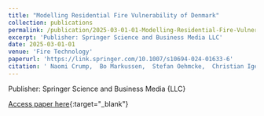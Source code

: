 ```yaml
---
title: "Modelling Residential Fire Vulnerability of Denmark"
collection: publications
permalink: /publication/2025-03-01-01-Modelling-Residential-Fire-Vulnerability-of-Denmark
excerpt: 'Publisher: Springer Science and Business Media LLC'
date: 2025-03-01-01
venue: 'Fire Technology'
paperurl: 'https://link.springer.com/10.1007/s10694-024-01633-6'
citation: ' Naomi Crump,  Bo Markussen,  Stefan Oehmcke,  Christian Igel,  Hans Skov-Petersen,  Patrik Karlsson, &quot;Modelling Residential Fire Vulnerability of Denmark.&quot; Fire Technology, 2025-03.'
---
```

Publisher: Springer Science and Business Media {LLC}

[Access paper here](https://link.springer.com/10.1007/s10694-024-01633-6){:target="_blank"}
